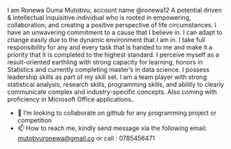I am Ronewa Ouma Mutobvu, account name @ronewa12
A potential driven & intellectual inquisitive individual who is rooted in empowering, collaboration, and creating a positive perspective of life circumstances. 
I have an unwavering commitment to a cause that I believe in. 
I can adapt to change easily due to the dynamic environment that I am in. 
I take full responsibility for any and every task that is handed to me and make it a priority that it is completed to the highest standard.
I perceive myself as a result-oriented earthling with strong capacity for learning, honors in Statistics and currently completing master’s in data science. 
I possess leadership skills as part of my skill set. 
I am a team player with strong statistical analysis, research skills, programming skills, and ability to clearly communicate complex and industry-specific concepts. Also coming with proficiency in Microsoft Office applications..
- 💞️ I’m looking to collaborate on github for any programming project or competition
- 📫 How to reach me, kindly send message via the following email: mutobvuronewa@gmail.co or call : 0785456471

<!---
Ronewa12/Ronewa12 is a ✨ special ✨ repository because its `README.md` (this file) appears on your GitHub profile.
You can click the Preview link to take a look at your changes.
--->
